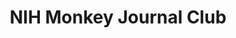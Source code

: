 ---
title: "NIH Monkey Journal Club"
project_id: 
date: 
conference_id: ""
presenters:
   - peter_bandettini
summary: "<p>NIH Monkey Journal Club</p>"
file: /assets/presentations/T183.ppt
filename: T183.ppt
layout: presentation
---